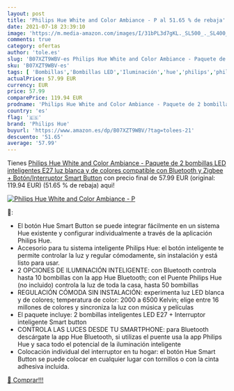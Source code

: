 ```yaml
---
layout: post
title: 'Philips Hue White and Color Ambiance - P al 51.65 % de rebaja'
date: 2021-07-18 23:39:10
image: 'https://m.media-amazon.com/images/I/31bPL3d7gKL._SL500_._SL400_.jpg'
comments: true
category: ofertas
author: 'tole.es'
slug: 'B07XZT9WBV-es Philips Hue White and Color Ambiance - Paquete de 2...'
sku: 'B07XZT9WBV-es'
tags: [ 'Bombillas','Bombillas LED','Iluminación','hue','philips','philips hue', ]
actualPrice: 57.99 EUR
currency: EUR
price: 57.99
comparePrice: 119.94 EUR
prodname: 'Philips Hue White and Color Ambiance - Paquete de 2 bombillas LED inteligentes E27  luz blanca y de colores  compatible con Bluetooth y Zigbee + Botón/Interruptor Smart Button'
country: 'es'
flag: '🇪🇸'
brand: 'Philips Hue'
buyurl: 'https://www.amazon.es/dp/B07XZT9WBV/?tag=tolees-21'
descuento: '51.65'
average: '57.99'
---
```


Tienes [Philips Hue White and Color Ambiance - Paquete de 2 bombillas LED inteligentes E27  luz blanca y de colores  compatible con Bluetooth y Zigbee + Botón/Interruptor Smart Button](https://www.amazon.es/dp/B07XZT9WBV/?tag=tolees-21) con precio final de  57.99 EUR (original: 119.94 EUR) (51.65 %  de rebaja) aqui!

[![Philips Hue White and Color Ambiance - P](https://m.media-amazon.com/images/I/31bPL3d7gKL._SL500_._SL400_.jpg)](https://www.amazon.es/dp/B07XZT9WBV/?tag=tolees-21)

🔎:

- El botón Hue Smart Button se puede integrar fácilmente en un sistema Hue existente y configurar individualmente a través de la aplicación Philips Hue.
- Accesorio para tu sistema inteligente Philips Hue: el botón inteligente te permite controlar la luz y regular cómodamente, sin instalación y está listo para usar.
- 2 OPCIONES DE ILUMINACIÓN INTELIGENTE: con Bluetooth controla hasta 10 bombillas con la app Hue Bluetooth; con el Puente Philips Hue (no incluido) controla la luz de toda la casa, hasta 50 bombillas
- REGULACIÓN CÓMODA SIN INSTALACIÓN: experimenta luz LED blanca y de colores; temperatura de color: 2000 a 6500 Kelvin; elige entre 16 millones de colores y sincroniza la luz con música y películas
- El paquete incluye: 2 bombillas inteligentes LED E27 + Interruptor inteligente Smart button
- CONTROLA LAS LUCES DESDE TU SMARTPHONE: para Bluetooth descárgate la app Hue Bluetooth, si utilizas el puente usa la app Philips Hue y saca todo el potencial de la iluminación inteligente
- Colocación individual del interruptor en tu hogar: el botón Hue Smart Button se puede colocar en cualquier lugar con tornillos o con la cinta adhesiva incluida.

[🛒 Comprar!!!](https://www.amazon.es/dp/B07XZT9WBV/?tag=tolees-21)
